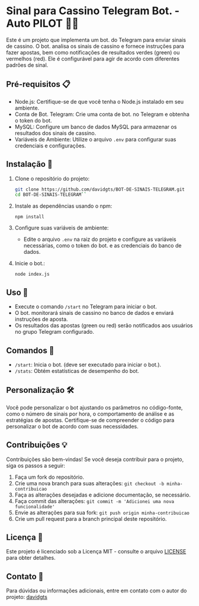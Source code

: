# Sinal para Cassino Telegram Bot. - Auto PILOT 🎰🤖

Este é um projeto que implementa um bot. do Telegram para enviar sinais de cassino. O bot. analisa os sinais de cassino e fornece instruções para fazer apostas, bem como notificações de resultados verdes (green) ou vermelhos (red). Ele é configurável para agir de acordo com diferentes padrões de sinal.

## Pré-requisitos 📋

- Node.js: Certifique-se de que você tenha o Node.js instalado em seu ambiente.
- Conta de Bot. Telegram: Crie uma conta de bot. no Telegram e obtenha o token do bot.
- MySQL: Configure um banco de dados MySQL para armazenar os resultados dos sinais de cassino.
- Variáveis de Ambiente: Utilize o arquivo `.env` para configurar suas credenciais e configurações.

## Instalação 🚀

1. Clone o repositório do projeto:
   ```bash
   git clone https://github.com/davidgts/BOT-DE-SINAIS-TELEGRAM.git
   cd BOT-DE-SINAIS-TELEGRAM`` 
2.  Instale as dependências usando o npm:
        
    `npm install` 
    
3.  Configure suas variáveis de ambiente:
    
    -   Edite o arquivo `.env` na raiz do projeto e configure as variáveis necessárias, como o token do bot. e as credenciais do banco de dados.
4.  Inicie o bot.:
     
    `node index.js` 
    

## Uso 📝

-   Execute o comando `/start` no Telegram para iniciar o bot.
-   O bot. monitorará sinais de cassino no banco de dados e enviará instruções de aposta.
-   Os resultados das apostas (green ou red) serão notificados aos usuários no grupo Telegram configurado.

## Comandos 🤖

-   `/start`: Inicia o bot. (deve ser executado para iniciar o bot.).
-   `/stats`: Obtém estatísticas de desempenho do bot.

## Personalização 🛠️

Você pode personalizar o bot ajustando os parâmetros no código-fonte, como o número de sinais por hora, o comportamento de análise e as estratégias de apostas. Certifique-se de compreender o código para personalizar o bot de acordo com suas necessidades.

## Contribuições 💡

Contribuições são bem-vindas! Se você deseja contribuir para o projeto, siga os passos a seguir:

1.  Faça um fork do repositório.
2.  Crie uma nova branch para suas alterações: `git checkout -b minha-contribuicao`
3.  Faça as alterações desejadas e adicione documentação, se necessário.
4.  Faça commit das alterações: `git commit -m 'Adicionei uma nova funcionalidade'`
5.  Envie as alterações para sua fork: `git push origin minha-contribuicao`
6.  Crie um pull request para a branch principal deste repositório.

## Licença 📜

Este projeto é licenciado sob a Licença MIT - consulte o arquivo [LICENSE](https://github.com/git/git-scm.com/blob/main/MIT-LICENSE.txt) para obter detalhes.

## Contato 📧

Para dúvidas ou informações adicionais, entre em contato com o autor do projeto: [davidgts](https://github.com/davidgts/)
